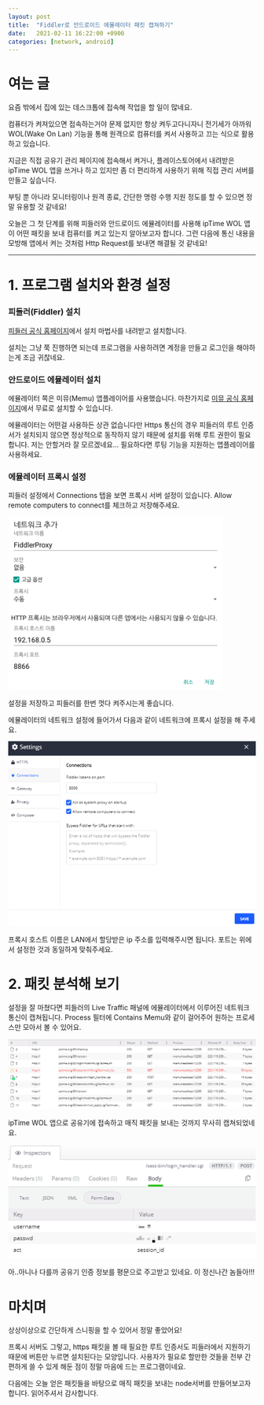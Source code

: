 ```yaml
---
layout: post
title:  "Fiddler로 안드로이드 에뮬레이터 패킷 캡쳐하기"
date:   2021-02-11 16:22:00 +0900
categories: [network, android]
---
```



# 여는 글

요즘 밖에서 집에 있는 데스크톱에 접속해 작업을 할 일이 많네요. 

컴퓨터가 켜져있으면 접속하는거야 문제 없지만 항상 켜두고다니자니 전기세가 아까워 WOL(Wake On Lan) 기능을 통해 원격으로 컴퓨터를 켜서 사용하고 끄는 식으로 활용하고 있습니다.

지금은 직접 공유기 관리 페이지에 접속해서 켜거나, 플레이스토어에서 내려받은 ipTime WOL 앱을 쓰거나 하고 있지만 좀 더 편리하게 사용하기 위해 직접 관리 서버를 만들고 싶습니다.

부팅 뿐 아니라 모니터링이나 원격 종료, 간단한 명령 수행 지원 정도를 할 수 있으면 정말 유용할 것 같네요!

오늘은 그 첫 단계를 위해 피들러와 안드로이드 에뮬레이터를 사용해 ipTime WOL 앱이 어떤 패킷을 보내 컴퓨터를 켜고 있는지 알아보고자 합니다. 
그런 다음에 통신 내용을 모방해 앱에서 켜는 것처럼 Http Request를 보내면 해결될 것 같네요!


----------------


# 1. 프로그램 설치와 환경 설정


### 피들러(Fiddler) 설치

[피들러 공식 홈페이지](https://www.telerik.com/fiddler)에서 설치 마법사를 내려받고 설치합니다.

설치는 그냥 쭉 진행하면 되는데 프로그램을 사용하려면 계정을 만들고 로그인을 해야하는게 조금 귀찮네요.


### 안드로이드 에뮬레이터 설치

에뮬레이터 쪽은 미뮤(Memu) 앱플레이어를 사용했습니다. 마찬가지로 [미뮤 공식 홈페이지](https://www.memuplay.com/)에서 무료로 설치할 수 있습니다.

에뮬레이터는 어떤걸 사용하든 상관 없습니다만 Https 통신의 경우 피들러의 루트 인증서가 설치되지 않으면 정상적으로 동작하지 않기 때문에 설치를 위해 루트 권한이 필요합니다. 
저는 안할거라 잘 모르겠네요... 필요하다면 루팅 기능을 지원하는 앱플레이어를 사용하세요.


### 에뮬레이터 프록시 설정

피들러 설정에서 Connections 탭을 보면 프록시 서버 설정이 있습니다.
Allow remote computers to connect를 체크하고 저장해주세요.

![프록시 서버 설정 화면](/assets/images/20210211/001.png)

설정을 저장하고 피들러를 한번 껏다 켜주시는게 좋습니다.


에뮬레이터의 네트워크 설정에 들어가서 다음과 같이 네트워크에 프록시 설정을 해 주세요.

![네트워크 설정 화면](/assets/images/20210211/002.png)

프록시 호스트 이름은 LAN에서 할당받은 ip 주소를 입력해주시면 됩니다.
포트는 위에서 설정한 것과 동일하게 맞춰주세요.


# 2. 패킷 분석해 보기

설정을 잘 마쳤다면 피들러의 Live Traffic 패널에 에뮬레이터에서 이루어진 네트워크 통신이 캡쳐됩니다. 
Process 필터에 Contains Memu와 같이 걸어주어 원하는  프로세스만 모아서 볼 수 있어요.

![트래픽 일람 화면](/assets/images/20210211/003.png)

ipTime WOL 앱으로 공유기에 접속하고 매직 패킷을 보내는 것까지 무사히 캡쳐되었네요.

![패킷 자세히보기 화면](/assets/images/20210211/004.png)

아..아니나 다를까 공유기 인증 정보를 평문으로 주고받고 있네요. 이 정신나간 놈들아!!!


# 마치며

상상이상으로 간단하게 스니핑을 할 수 있어서 정말 좋았어요!

프록시 서버도 그렇고, https 패킷을 볼 때 필요한 루트 인증서도 피들러에서 지원하기 때문에 버튼만 누르면 설치된다는 모양입니다. 사용자가 필요로 할만한 것들을 전부 간편하게 쓸 수 있게 해둔 점이 정말 마음에 드는 프로그램이네요. 

다음에는 오늘 얻은 패킷들을 바탕으로 매직 패킷을 보내는 node서버를 만들어보고자 합니다. 읽어주셔서 감사합니다.